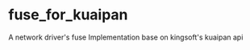 fuse_for_kuaipan
================

A network driver's fuse Implementation base on kingsoft's kuaipan api

